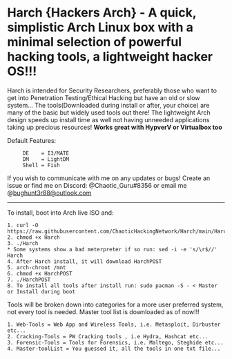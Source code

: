 # Harch {Hackers Arch} - A quick, simplistic Arch Linux box with a minimal selection of powerful hacking tools, a lightweight hacker OS!!!

Harch is intended for Security Researchers, preferably those who want to get into Penetration Testing/Ethical Hacking but have an old or slow system... The tools(Downloaded during install or after, your choice) are many of the basic but widely used tools out there! The lightweight Arch design speeds up install time as well not having unneeded applications taking up precious resources! **Works great with HypverV or Virtualbox too**

Default Features:

         DE    = I3/MATE 
         DM    = LightDM
         Shell = Fish
  

If you wish to communicate with me on any updates or bugs! Create an issue or find me on Discord: @Chaotic_Guru#8356 or email me @bughunt3r88@outlook.com


__________________________________________________________________________________________________________________________________________________________________

To install, boot into Arch live ISO and:
  
    1. curl -O https://raw.githubusercontent.com/ChaoticHackingNetwork/Harch/main/Harch
    2. chmod +x Harch
    3. ./Harch
    * Some systems show a bad meterpreter if so run: sed -i -e 's/\r$//' Harch 
    4. After Harch install, it will download HarchPOST
    5. arch-chroot /mnt
    6. chmod +x HarchPOST
    7. ./HarchPOST
    8. To install all tools after install run: sudo pacman -S - < Master or Install during boot

Tools will be broken down into categories for a more user preferred system, not every tool is needed. Master tool list is downloaded as of now!!!

    1. Web-Tools = Web App and Wireless Tools, i.e. Metasploit, Dirbuster etc...
    2. Cracking-Tools = PW Cracking tools , i.e Hydra, Hashcat etc...
    3. Forensic-Tools = Tools for Forensics, i.e. Maltego, Steghide etc...
    4. Master-toolList = You guessed it, all the tools in one txt file...
    
    
  
